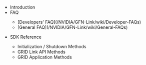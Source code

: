 * Introduction
* FAQ
	<dl>
	   <ul>
		  <li>[Developers' FAQ](/NVIDIA/GFN-Link/wiki/Developer-FAQs)</li>
		  <li>[General FAQ](/NVIDIA/GFN-Link/wiki/General-FAQs)</li>
	   </ul>
	</dl>
* SDK Reference
	<dl>
	   <ul>
		  <li>Initialization / Shutdown Methods</li>
		  <li>GRID Link API Methods</li>
		  <li>GRID Application Methods</li>
	   </ul>
	</dl>